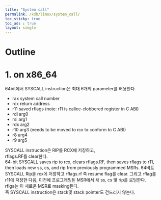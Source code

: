 ```yaml
---
title: "System call"
permalink: /kdb/linux/system_call/
toc_sticky: true
toc_ads : true
layout: single
---
```


# Outline

# 1. on x86_64
64bit에서 SYSCALL instruction은 최대 6개의 parameter를 허용한다.     
* rax  system call number      
* rcx  return address     
* r11  saved rflags (note: r11 is callee-clobbered register in C ABI)      
* rdi  arg0        
* rsi  arg1     
* rdx  arg2      
* r10  arg3 (needs to be moved to rcx to conform to C ABI)      
* r8   arg4     
* r9   arg5     

SYSCALL instruction은 RIP를 RCX에 저장하고,      
rflags.RF를 clear한다.      
64-bit SYSCALL saves rip to rcx, clears rflags.RF, then saves rflags to r11, then loads new ss, cs, and rip from previously programmed MSRs.
64비트 SYSCALL Rip을 rcx에 저장하고 rflags.rf 즉 resume flag를 clear.
그리고 rflag를 r11에 저장한 다음, 이전에 프로그래밍된 MSR에서 새 ss, cs 및 rip를 로딩한다.      
rflga는 이 새로운 MSR로 masking된다.     
즉 SYSCALL instruction은 stack및 stack pointer도 건드리지 않는다.       



